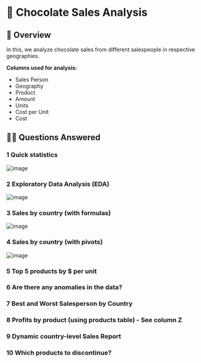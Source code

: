 # 🍫 Chocolate Sales Analysis

## 🎯 Overview

In this, we analyze chocolate sales from different salespeople in respective geographies.

**Columns used for analysis:**
- Sales Person	
- Geography	
- Product	
- Amount	
- Units
- Cost per Unit	
- Cost

 ## 👩‍💻 Questions Answered

### 1 Quick statistics
![image](https://github.com/Kanikamittal99/Excel-DataAnalysis/assets/32505627/1058a950-0a89-497c-96cd-40fdba48e70c)

### 2 Exploratory Data Analysis (EDA)
![image](https://github.com/Kanikamittal99/Excel-DataAnalysis/assets/32505627/432b21d8-3d34-4a09-aaf8-35285bc24cf1)

### 3 Sales by country (with formulas)
![image](https://github.com/Kanikamittal99/Excel-DataAnalysis/assets/32505627/72db22ac-0fe3-47cb-aca2-6ed182c07286)

### 4 Sales by country (with pivots)
![image](https://github.com/Kanikamittal99/Excel-DataAnalysis/assets/32505627/93c5c20e-59ea-4aa3-ae61-c991293d8c3f)

### 5 Top 5 products by $ per unit
### 6 Are there any anomalies in the data?
### 7 Best and Worst Salesperson by Country
### 8 Profits by product (using products table) - See column Z
### 9 Dynamic country-level Sales Report
### 10	Which products to discontinue?

